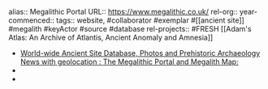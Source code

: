 alias:: Megalithic Portal
URL:: https://www.megalithic.co.uk/
rel-org::
year-commenced::
tags:: website, #collaborator #exemplar #[[ancient site]] #megalith #keyActor #source #database 
rel-projects:: #FRESH [[Adam's Atlas: An Archive of Atlantis, Ancient Anomaly and Amnesia]] 


- [World-wide Ancient Site Database, Photos and Prehistoric Archaeology News with geolocation : The Megalithic Portal and Megalith Map:](https://www.megalithic.co.uk/)
-
-